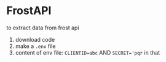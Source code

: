 # FrostAPI
to extract data from frost api
1. download code
2. make a `.env` file
3. content of env file:  `CLIENTID=abc` AND `SECRET='pqr` in that
